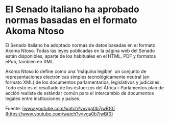 # El Senado italiano ha aprobado normas basadas en el formato Akoma Ntoso

El Senado italiano ha adoptado normas de datos basadas en el formato Akoma Ntoso. Todas las leyes publicadas en la página web del Senado están disponibles, aparte de los habituales en el HTML, PDF y formatos ePub, también en XML.

Akoma Ntoso lo define como una 'máquina legible’  un conjunto de representaciones electrónicas simples tecnológicamente neutral (en formato XML) de los documentos parlamentarios, legislativos y judiciales. Todo esto es el resultado de los esfuerzos del África i-Parlamentos plan de acción realista de estándar común para el intercambio de documentos legales entre instituciones y países.

Fuente: [www.youtube.com/watch?v=vga0b7jwBf0](https://www.youtube.com/watch?v=vga0b7jwBf0)
